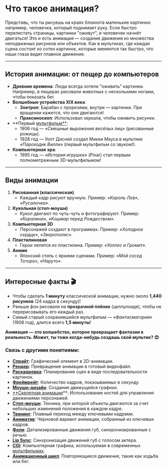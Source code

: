 # Что такое анимация?  
Представь, что ты рисуешь на краях блокнота маленькие картинки: например, человечка, который поднимает руку. Если быстро перелистать страницы, картинки "оживут", и человечек начнёт двигаться! Это и есть анимация — создание движения из множества неподвижных рисунков или объектов. Как в мультиках, где каждая сцена состоит из сотен картинок, которые меняются так быстро, что наши глаза видят плавное движение.

---

## История анимации: от пещер до компьютеров  
- **Древние времена**: Люди всегда хотели "оживить" картинки. Например, в пещерах рисовали животных с несколькими ногами, чтобы показать бег.  
- **Волшебные устройства XIX века**:  
  - **Зоетроп**: Барабан с прорезями, внутри — картинки. При вращении кажется, что они двигаются!  
  - **Праксиноскоп**: Использовал зеркала, чтобы оживить рисунки.  
- **Первый [мультфильм**](cartoon.md):  
  - 1906 год — *«Смешные выражения весёлых лиц»* (рисованные рожицы).  
  - 1928 год — Уолт Дисней создал Микки Мауса в мультике *«Пароходик Вилли»* (первый мультфильм со звуком!).  
- **Компьютерная эра**:  
  - 1995 год — *«История игрушек»* (Pixar) стал первым полнометражным 3D-мультфильмом!  

---

## Виды анимации  
1. **Рисованная (классическая)**  
   - Каждый кадр рисуют вручную. Пример: *«Король Лев»*, *«Русалочка»*.  
2. **Кукольная (стоп-моушн)**  
   - Кукол двигают по чуть-чуть и фотографируют. Пример: *«Коралина»*, *«Кошмар перед Рождеством»*.  
3. **Компьютерная 3D**  
   - Персонажей создают в программах. Пример: *«Холодное сердце»*, *«Зверополис»*.  
4. **Пластилиновая**  
   - Герои лепятся из пластилина. Пример: *«Уоллес и Громит»*.  
5. **Аниме**  
   - Японский стиль с яркими сценами. Пример: *«Мой сосед Тоторо»*, *«Наруто»*.  

---

## Интересные факты 🎬  
- Чтобы сделать **1 минуту** классической анимации, нужно около **1,440 рисунков** (24 кадра в секунду)!  
- Раньше фон рисовали на **прозрачной плёнке** (целлулоиде), чтобы не перерисовывать его каждый раз.  
- Самый старый сохранившийся мультфильм — *«Фантасмагория»* (1908 год), длится всего **1,5 минуты**!  

**Анимация — это волшебство, которое превращает фантазии в реальность. Может, ты тоже когда-нибудь создашь свой мультик? 😊**

### Связь с другими понятиями:
- **[Спрайт](sprite.md)**: Графический элемент в 2D-анимации.
- **[Рендер](render.md)**: Превращение анимации в готовый видеофайл.
- **[Раскадровка](storyboarding.md)**: Планирование сцен в виде последовательности картинок.
- **[Фреймрейт](framerate.md)**: Количество кадров, показываемых в секунду.
- **[Моушн-дизайн](motion_design.md)**: Создание движущейся графики.
- [**Скелетная анимация](skeleton_animation.md)**: Использование костей для управления движениями персонажей.
- **[Стоп-моушн](stop_motion.md)**: Техника, при которой объекты двигаются за счет небольших изменений положения в каждом кадре.
- **[Твининг](twinning.md)**: Плавный переход между ключевыми кадрами.
- **[Аниматик](animatic.md)**: Черновой вариант анимации, собранный из ключевых кадров.
- **[Фоли](foley.md)**: Детализированные движения губ, синхронизированные с речью.
- [**Lip Sync**](lip_sync.md): Синхронизация движений губ с голосом актера.
- [**CGI**](cgi.md): Компьютерная графика, используемая в современных [мультфильмах](cartoon.md).
- [**Анимационный цикл**](animation_cycle.md): Повторяющиеся движения, такие как ходьба или бег.